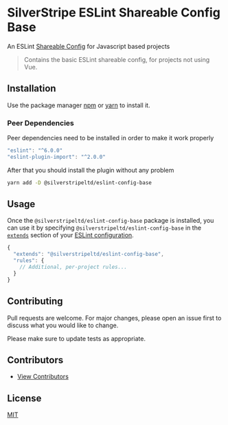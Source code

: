 # SilverStripe ESLint Shareable Config Base

An ESLint [Shareable Config](https://eslint.org/docs/developer-guide/shareable-configs) for Javascript based projects

>Contains the basic ESLint shareable config, for projects not using Vue.

## Installation

Use the package manager [npm](https://www.npmjs.com) or [yarn](https://yarnpkg.com/) to install it.

### Peer Dependencies

Peer dependencies need to be installed in order to make it work properly

```javascript
"eslint": "^6.0.0"
"eslint-plugin-import": "^2.0.0"
```

After that you should install the plugin without any problem

```bash
yarn add -D @silverstripeltd/eslint-config-base
```

## Usage

Once the `@silverstripeltd/eslint-config-base` package is installed, you can use it by specifying `@silverstripeltd/eslint-config-base` in the [`extends`](http://eslint.org/docs/user-guide/configuring#extending-configuration-files) section of your [ESLint configuration](http://eslint.org/docs/user-guide/configuring).

```js
{
  "extends": "@silverstripeltd/eslint-config-base",
  "rules": {
    // Additional, per-project rules...
  }
}
```

## Contributing

Pull requests are welcome. For major changes, please open an issue first to discuss what you would like to change.

Please make sure to update tests as appropriate.

## Contributors

- [View Contributors](https://github.com/the-unicorns/eslint-shareable-config/graphs/contributors)

## License

[MIT](https://choosealicense.com/licenses/mit/)
